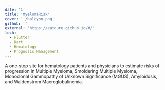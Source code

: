 ```yaml
---
date: '1'
title: 'MyelomaRisk'
cover: './halcyon.png'
github: ''
external: 'https://eatoure.github.io/#/'
tech:
  - Flutter
  - Dart
  - Hematology
  - Prognosis Management
---
```


A one-stop site for hematology patients and physicians to estimate risks of progression in Multiple Myeloma, Smoldering Multiple Myeloma, Monoclonal Gammopathy of Unknown Significance (MGUS), Amyloidosis, and Waldenstrom Macroglobulinemia.
